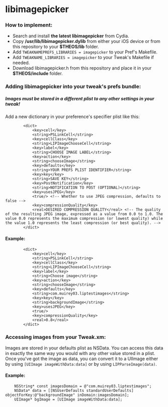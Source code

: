 # libimagepicker
### How to implement:
- Search and install **the latest libimagepicker** from Cydia.
- Copy **/usr/lib/libimagepicker.dylib** from either your iOS device or from this repository to your **$THEOS/lib** folder.
- Add `TWEAKNAMEPREFS_LIBRARIES = imagepicker` to your Pref's Makefile.
- Add `TWEAKNAME_LIBRARIES = imagepicker` to your Tweak's Makefile if needed.
- Download libimagepicker.h from this repository and place it in your **$THEOS/include** folder.

### Adding libimagepicker into your tweak's prefs bundle:

##### Images must be stored in a different plist to any other settings in your tweak!

Add a new dictionary in your preference's specifier plist like this:
```
		<dict>
			<key>cell</key>
			<string>PSLinkCell</string>
			<key>cellClass</key>
			<string>LIPImageChooseCell</string>
			<key>label</key>
			<string>CHOOSE IMAGE LABEL</string>
			<key>action</key>
			<string>chooseImage</string>
			<key>defaults</key>
			<string>YOUR PREFS PLIST IDENTIFIER</string>
			<key>key</key>
			<string>SAVE KEY</string>
			<key>PostNotification</key>
			<string>NOTIFICATION TO POST (OPTIONAL)</string>
			<key>usesJPEG</key>
			<true/> <!-- Whether to use JPEG compression, defaults to false -->
			<key>compressionQuality</key>
			<real>DESIRED COMPRESSION QUALITY</real> <!-- The quality of the resulting JPEG image, expressed as a value from 0.0 to 1.0. The value 0.0 represents the maximum compression (or lowest quality) while the value 1.0 represents the least compression (or best quality). -->
		</dict>
```

#### Example:
```
		<dict>
			<key>cell</key>
			<string>PSLinkCell</string>
			<key>cellClass</key>
			<string>LIPImageChooseCell</string>
			<key>label</key>
			<string>Choose image</string>
			<key>action</key>
			<string>chooseImage</string>
			<key>defaults</key>
			<string>com.muirey03.liptestimages</string>
			<key>key</key>
			<string>backgroundImage</string>
			<key>usesJPEG</key>
			<true/>
			<key>compressionQuality</key>
			<real>0.8</real>
		</dict>
```

### Accessing images from your Tweak.xm:

Images are stored in your defaults plist as NSData. You can access this data in exactly the same way you would with any other value stored in a plist. Once you've got the image as data, you can convert it to a UIImage either by using `[UIImage imageWithData:data]` or by using `LIPParseImage(data)`.

#### Example:
```
	NSString* const imagesDomain = @"com.muirey03.liptestimages";
	NSData* data = [[NSUserDefaults standardUserDefaults] objectForKey:@"backgroundImage" inDomain:imagesDomain];
	UIImage* bgImage = [UIImage imageWithData:data];
```